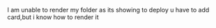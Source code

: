 I am unable to render my folder as its showing to deploy u have to add card,but i know how to render it
